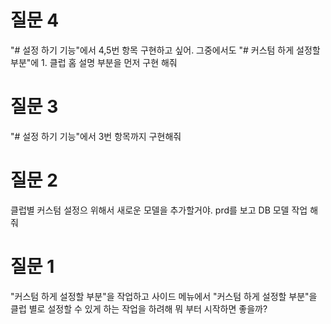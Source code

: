 # 질문 4

"# 설정 하기 기능"에서 4,5번 항목 구현하고 싶어.
그중에서도 "# 커스텀 하게 설정할 부분"에 1. 클럽 홈 설명 부분을 먼저 구현 해줘

# 질문 3

"# 설정 하기 기능"에서 3번 항목까지 구현해줘

# 질문 2

클럽별 커스텀 설정으 위해서 새로운 모델을 추가할거야.
prd를 보고 DB 모델 작업 해줘

# 질문 1

"커스텀 하게 설정할 부분"을 작업하고 사이드 메뉴에서 "커스텀 하게 설정할 부분"을 클럽 별로 설정할 수 있게 하는 작업을 하려해
뭐 부터 시작하면 좋을까?
